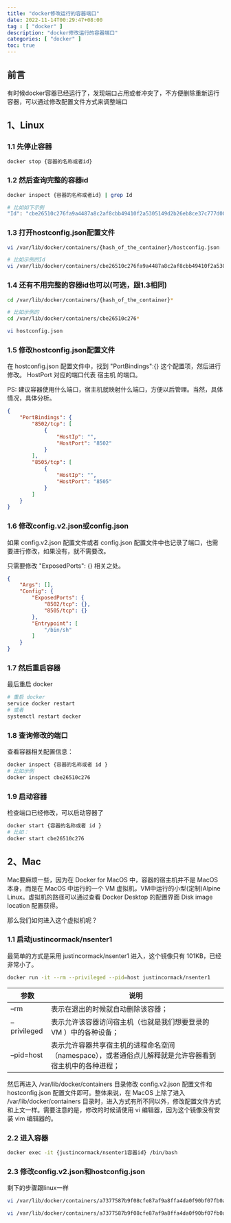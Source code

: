 ```yaml
---
title: "docker修改运行的容器端口"
date: 2022-11-14T00:29:47+08:00
tag : [ "docker" ]
description: "docker修改运行的容器端口"
categories: [ "docker" ]
toc: true
---
```


## 前言
有时候docker容器已经运行了，发现端口占用或者冲突了，不方便删除重新运行容器，可以通过修改配置文件方式来调整端口

## 1、Linux
### 1.1 先停止容器
```bash
docker stop {容器的名称或者id}
```

### 1.2 然后查询完整的容器id
```bash
docker inspect {容器的名称或者id} | grep Id

# 比如如下示例
"Id": "cbe26510c276fa9a4487a8c2af8cbb49410f2a5305149d2b26eb8ce37c777d00"
```

### 1.3 打开hostconfig.json配置文件
```bash
vi /var/lib/docker/containers/{hash_of_the_container}/hostconfig.json

# 比如示例的Id
vi /var/lib/docker/containers/cbe26510c276fa9a4487a8c2af8cbb49410f2a5305149d2b26eb8ce37c777d00/hostconfig.json
```

### 1.4 还有不用完整的容器id也可以(可选，跟1.3相同)
```bash
cd /var/lib/docker/containers/{hash_of_the_container}*

# 比如示例的
cd /var/lib/docker/containers/cbe26510c276*

vi hostconfig.json
```

### 1.5 修改hostconfig.json配置文件
在 hostconfig.json 配置文件中，找到 "PortBindings":{} 这个配置项，然后进行修改。
HostPort 对应的端口代表 宿主机 的端口。

PS:
建议容器使用什么端口，宿主机就映射什么端口，方便以后管理。当然，具体情况，具体分析。

```json
{
    "PortBindings": {
        "8502/tcp": [
            {
                "HostIp": "",
                "HostPort": "8502"
            }
        ],
        "8505/tcp": [
            {
                "HostIp": "",
                "HostPort": "8505"
            }
        ]
    }
}
```

### 1.6 修改config.v2.json或config.json
如果 config.v2.json 配置文件或者 config.json 配置文件中也记录了端口，也需要进行修改，如果没有，就不需要改。

只需要修改 "ExposedPorts": {} 相关之处。
```json
{
    "Args": [],
    "Config": {
        "ExposedPorts": {
            "8502/tcp": {},
            "8505/tcp": {}
        },
        "Entrypoint": [
            "/bin/sh"
        ]
    }
}
```

### 1.7 然后重启容器
最后重启 docker
```bash
# 重启 docker
service docker restart
# 或者
systemctl restart docker
```

### 1.8 查询修改的端口
查看容器相关配置信息：
```bash
docker inspect {容器的名称或者 id }
# 比如示例
docker inspect cbe26510c276
```

### 1.9 启动容器
检查端口已经修改，可以启动容器了
```bash
docker start {容器的名称或者 id }
# 比如：
docker start cbe26510c276
```

## 2、Mac
Mac要麻烦一些，因为在 Docker for MacOS 中，容器的宿主机并不是 MacOS 本身，而是在 MacOS 中运行的一个 VM 虚拟机，VM中运行的小型(定制)Alpine Linux。虚拟机的路径可以通过查看 Docker Desktop 的配置界面 Disk image location 配置获得。

那么我们如何进入这个虚拟机呢？

### 1.1 启动justincormack/nsenter1
最简单的方式是采用 justincormack/nsenter1 进入，这个镜像只有 101KB，已经非常小了。
```bash
docker run -it --rm --privileged --pid=host justincormack/nsenter1
```
参数|说明
-|-
–rm|表示在退出的时候就自动删除该容器；
–privileged|表示允许该容器访问宿主机（也就是我们想要登录的 VM ）中的各种设备；
–pid=host|表示允许容器共享宿主机的进程命名空间（namespace），或者通俗点儿解释就是允许容器看到宿主机中的各种进程；

然后再进入 /var/lib/docker/containers 目录修改 config.v2.json 配置文件和 hostconfig.json 配置文件即可。整体来说，在 MacOS 上除了进入 /var/lib/docker/containers 目录时，进入方式有所不同以外，修改配置文件方式和上文一样。需要注意的是，修改的时候请使用 vi 编辑器，因为这个镜像没有安装 vim 编辑器的。

### 2.2 进入容器
```bash
docker exec -it {justincormack/nsenter1容器id} /bin/bash
```

### 2.3 修改config.v2.json和hostconfig.json
剩下的步骤跟linux一样
```bash
vi /var/lib/docker/containers/a7377587b9f08cfe87af9a8ffa4da0f90bf07fb0a1cd6833a5ffcd9c37b842d0/config.v2.json

vi /var/lib/docker/containers/a7377587b9f08cfe87af9a8ffa4da0f90bf07fb0a1cd6833a5ffcd9c37b842d0/hostconfig.json
```